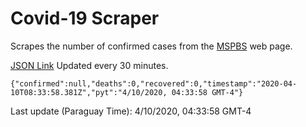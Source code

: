# Covid-19 Scraper

Scrapes the number of confirmed cases from the [MSPBS](https://www.mspbs.gov.py/covid-19.php) web page.

[JSON Link](https://jmayalag.github.io/covid19-scrape/cases.json)
Updated every 30 minutes.
```
{"confirmed":null,"deaths":0,"recovered":0,"timestamp":"2020-04-10T08:33:58.381Z","pyt":"4/10/2020, 04:33:58 GMT-4"}
```
Last update (Paraguay Time): 4/10/2020, 04:33:58 GMT-4